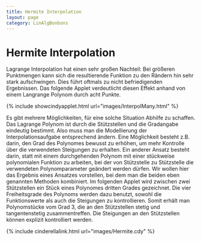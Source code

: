 ```yaml
---
title: Hermite Interpolation
layout: page
category: LinAlgBonbons
---
```


# Hermite Interpolation

Lagrange Interpolation hat einen sehr großen Nachteil: Bei größeren Punktmengen kann sich die resultierende Funktion zu den Rändern hin sehr stark aufschwingen. Dies führt oftmals zu nicht befriedigenden Ergebnissen. Das folgende Applet verdeutlicht diesen Effekt anhand von einem Langrange Polynom durch acht Punkte.



{% include showcindyapplet.html url="images/InterpolMany.html" %}


Es gibt mehrere Möglichkeiten, für eine solche Situation Abhilfe zu schaffen. Das Lagrange Polynom ist durch die Stützstellen und die Gradangabe eindeutig bestimmt. Also muss man die Modellierung der Interpolationsaufgabe entsprechend ändern. Eine Möglichkeit besteht z.B. darin, den Grad des Polynomes bewusst zu erhöhen, um mehr Kontrolle über die verwendeten Steigungen zu erhalten. Ein anderer Ansatz besteht darin, statt mit einem durchgehenden Polynom mit einer stückweise polynomialen Funktion zu arbeiten, bei der von Stützstelle zu Stützstelle die verwendeten Polynomparameter geändert werden dürfen.
Wir wollen hier das Ergebnis eines Ansatzes vorstellen, bei dem man die beiden eben genannten Methoden kombiniert. Im folgenden Applet wird zwischen zwei Stützstellen ein Stück eines Polynomes dritten Grades gezeichnet. Die vier Freiheitsgrade des Polynoms werden dazu benutzt, sowohl die Funktionswerte als auch die Steigungen zu kontrollieren. Somit erhält man Polynomstücke vom Grad 3, die an den Stützstellen stetig und tangentenstetig zusammentreffen. Die Steigungen an den Stützstellen können explizit kontrolliert werden.


{% include cinderellalink.html url="images/Hermite.cdy" %}
